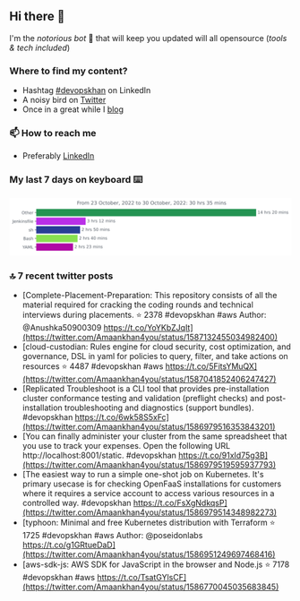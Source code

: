 <!--- [![Hits](https://hits.seeyoufarm.com/api/count/incr/badge.svg?url=https%3A%2F%2Fgithub.com%2Fakhan4u%2Fhit-counter&count_bg=%2379C83D&title_bg=%23555555&icon=&icon_color=%23E7E7E7&title=visits&edge_flat=false)](https://hits.seeyoufarm.com) --->

## Hi there 👋

I'm the _notorious bot_ 🤣 that will keep you updated will all opensource (_tools & tech included_) 

### Where to find my content?

* Hashtag [#devopskhan](https://www.linkedin.com/feed/hashtag/devopskhan) on LinkedIn
* A noisy bird on [Twitter](https://twitter.com/Amaankhan4you)
* Once in a great while I [blog](https://linuxparrot.com) 


### 📫 **How to reach me**

* Preferably [LinkedIn](https://www.linkedin.com/in/amaan-khan-linux-ninja)

### My last 7 days on keyboard ⌨️

<img src="https://github.com/akhan4u/akhan4u/blob/main/images/stat.svg" alt="Amaan's Wakatime Activity!"/>

### 🔝 7 recent twitter posts
<!-- DEVDOJO:START -->
- [Complete-Placement-Preparation: This repository consists of all the material required for cracking the coding rounds and technical interviews during placements.
⭐️ 2378
#devopskhan #aws
Author: @Anushka50900309
https://t.co/YoYKbZJqIt](https://twitter.com/Amaankhan4you/status/1587132455034982400)
- [cloud-custodian: Rules engine for cloud security, cost optimization, and governance, DSL in yaml for policies to query, filter, and take actions on resources
⭐️ 4487
#devopskhan #aws
https://t.co/5FitsYMuQX](https://twitter.com/Amaankhan4you/status/1587041852406247427)
- [Replicated Troubleshoot is a CLI tool that provides pre-installation cluster conformance testing and validation &lpar;preflight checks&rpar; and post-installation troubleshooting and diagnostics &lpar;support bundles&rpar;. #devopskhan https://t.co/6wk58S5xFc](https://twitter.com/Amaankhan4you/status/1586979516353843201)
- [You can finally administer your cluster from the same spreadsheet that you use to track your expenses. Open the following URL http://localhost:8001/static. #devopskhan https://t.co/91xId75g3B](https://twitter.com/Amaankhan4you/status/1586979519595937793)
- [The easiest way to run a simple one-shot job on Kubernetes. It&#39;s primary usecase is for checking OpenFaaS installations for customers where it requires a service account to access various resources in a controlled way. #devopskhan https://t.co/FsXgNdkqsP](https://twitter.com/Amaankhan4you/status/1586979514348982273)
- [typhoon: Minimal and free Kubernetes distribution with Terraform
⭐️ 1725
#devopskhan #aws
Author: @poseidonlabs
https://t.co/g1GRtueDaD](https://twitter.com/Amaankhan4you/status/1586951249697468416)
- [aws-sdk-js: AWS SDK for JavaScript in the browser and Node.js
⭐️ 7178
#devopskhan #aws
https://t.co/TsatGYlsCF](https://twitter.com/Amaankhan4you/status/1586770045035683845)
<!-- DEVDOJO:END -->

<!-- ![Amaan's GitHub stats](https://github-readme-stats.vercel.app/api?username=akhan4u&count_private=true&show_icons=true&hide=contribs) -->
